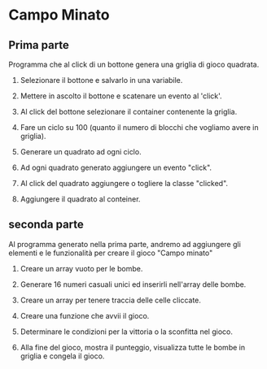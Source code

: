 Campo Minato
===
## Prima parte

Programma che al click di un bottone genera una griglia di gioco quadrata.

1. Selezionare il bottone e salvarlo in una variabile.

2. Mettere in ascolto il bottone e scatenare un evento al 'click'.

3. Al click del bottone selezionare il container contenente la griglia.

4. Fare un ciclo su 100 (quanto il numero di blocchi che vogliamo avere in griglia).

5. Generare un quadrato ad ogni ciclo.

6. Ad ogni quadrato generato aggiungere un evento "click".

7. Al click del quadrato aggiungere o togliere la classe "clicked".

8. Aggiungere il quadrato al conteiner.

## seconda parte

Al programma generato nella prima parte, andremo ad aggiungere gli elementi e le funzionalità per creare il gioco "Campo minato"

1. Creare un array vuoto per le bombe.

2. Generare 16 numeri casuali unici ed inserirli nell'array delle bombe.

3. Creare un array per tenere traccia delle celle cliccate.

4. Creare una funzione che avvii il gioco.

5. Determinare le condizioni per la vittoria o la sconfitta nel gioco.

6. Alla fine del gioco, mostra il punteggio, visualizza tutte le bombe in griglia e congela il gioco.